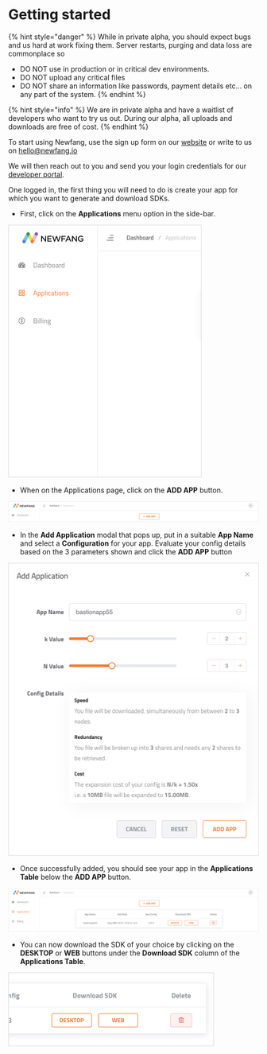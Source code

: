 # Getting started

{% hint style="danger" %}
While in private alpha, you should expect bugs and us hard at work fixing them. Server restarts, purging and data loss are commonplace so  
- DO NOT use in production or in critical dev environments.  
- DO NOT upload any critical files  
- DO NOT share an information like passwords, payment details etc... on any part of the system.
{% endhint %}

{% hint style="info" %}
We are in private alpha and have a waitlist of developers who want to try us out. During our alpha, all uploads and downloads are free of cost.
{% endhint %}

To start using Newfang, use the sign up form on our [website](https://newfang.io) or write to us on [hello@newfang.io](mailto:hello@newfang.io)

We will then reach out to you and send you your login credentials for our [developer portal](https://developer.newfang.io).

One logged in, the first thing you will need to do is create your app for which you want to generate and download SDKs.

* First, click on the **Applications** menu option in the side-bar.

![](.gitbook/assets/screenshot-2019-09-11-at-12.31-1.jpg)



* When on the Applications page, click on the **ADD APP** button.

![](.gitbook/assets/screenshot-2019-09-11-at-12.32.jpg)



* In the **Add Application** modal that pops up, put in a suitable **App Name** and select a **Configuration** for your app. Evaluate your config details based on the 3 parameters shown and click the **ADD APP** button

![](.gitbook/assets/screenshot-2019-09-11-at-12.41%20%281%29.jpg)



* Once successfully added, you should see your app in the **Applications Table** below the **ADD APP** button.

![](.gitbook/assets/screenshot-2019-09-11-at-12.42.jpg)



* You can now download the SDK of your choice by clicking on the **DESKTOP** or **WEB** buttons under the **Download SDK** column of the **Applications Table**.

![](.gitbook/assets/screenshot-2019-09-11-at-12.43.jpg)




